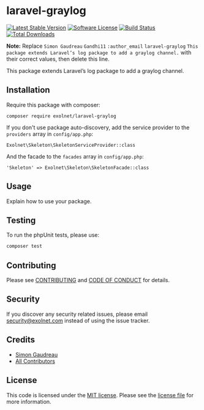 # laravel-graylog

[![Latest Stable Version](https://poser.pugx.org/eXolnet/laravel-graylog/v/stable?format=flat-square)](https://packagist.org/packages/eXolnet/laravel-graylog)
[![Software License](https://img.shields.io/badge/license-MIT-brightgreen.svg?style=flat-square)](LICENSE.md)
[![Build Status](https://img.shields.io/travis/eXolnet/laravel-graylog/master.svg?style=flat-square)](https://travis-ci.org/eXolnet/laravel-graylog)
[![Total Downloads](https://img.shields.io/packagist/dt/eXolnet/laravel-graylog.svg?style=flat-square)](https://packagist.org/packages/eXolnet/laravel-graylog)

**Note:** Replace ```Simon Gaudreau``` ```Gandhi11``` ```:author_email``` ```laravel-graylog``` ```This package extends Laravel’s log package to add a graylog channel.``` with their correct values, then delete this line.

This package extends Laravel’s log package to add a graylog channel.

## Installation

Require this package with composer:

```
composer require exolnet/laravel-graylog
```

If you don't use package auto-discovery, add the service provider to the ``providers`` array in `config/app.php`:

```
Exolnet\Skeleton\SkeletonServiceProvider::class
```

And the facade to the ``facades`` array in `config/app.php`: 

```
'Skeleton' => Exolnet\Skeleton\SkeletonFacade::class
```

## Usage

Explain how to use your package.

## Testing

To run the phpUnit tests, please use:

``` bash
composer test
```

## Contributing

Please see [CONTRIBUTING](CONTRIBUTING.md) and [CODE OF CONDUCT](CODE_OF_CONDUCT.md) for details.

## Security

If you discover any security related issues, please email security@exolnet.com instead of using the issue tracker.

## Credits

- [Simon Gaudreau](https://github.com/Gandhi11)
- [All Contributors](../../contributors)

## License

This code is licensed under the [MIT license](http://choosealicense.com/licenses/mit/). 
Please see the [license file](LICENSE) for more information.

